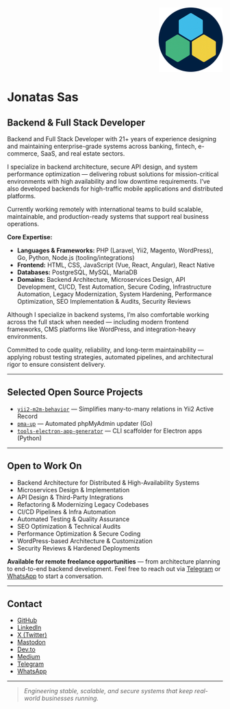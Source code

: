 <p align="right">
  <img src="jsas-icon-circle.png" alt="Jonatas Sas" width="150" />
</p>

# Jonatas Sas

## Backend & Full Stack Developer

Backend and Full Stack Developer with 21+ years of experience designing and maintaining enterprise-grade systems across banking, fintech, e-commerce, SaaS, and real estate sectors.

I specialize in backend architecture, secure API design, and system performance optimization — delivering robust solutions for mission-critical environments with high availability and low downtime requirements. I’ve also developed backends for high-traffic mobile applications and distributed platforms.

Currently working remotely with international teams to build scalable, maintainable, and production-ready systems that support real business operations.

**Core Expertise:**

* **Languages & Frameworks:** PHP (Laravel, Yii2, Magento, WordPress), Go, Python, Node.js (tooling/integrations)
* **Frontend:** HTML, CSS, JavaScript (Vue, React, Angular), React Native
* **Databases:** PostgreSQL, MySQL, MariaDB
* **Domains:** Backend Architecture, Microservices Design, API Development, CI/CD, Test Automation, Secure Coding, Infrastructure Automation, Legacy Modernization, System Hardening, Performance Optimization, SEO Implementation & Audits, Security Reviews

Although I specialize in backend systems, I’m also comfortable working across the full stack when needed — including modern frontend frameworks, CMS platforms like WordPress, and integration-heavy environments.

Committed to code quality, reliability, and long-term maintainability — applying robust testing strategies, automated pipelines, and architectural rigor to ensure consistent delivery.

---

## Selected Open Source Projects

* [`yii2-m2m-behavior`](https://github.com/jsas4coding/yii2-m2m-behavior) — Simplifies many-to-many relations in Yii2 Active Record
* [`pma-up`](https://github.com/jsas4coding/pma-up) — Automated phpMyAdmin updater (Go)
* [`tools-electron-app-generator`](https://github.com/jsas4coding/tools-electron-app-generator) — CLI scaffolder for Electron apps (Python)

---

## Open to Work On

* Backend Architecture for Distributed & High-Availability Systems
* Microservices Design & Implementation
* API Design & Third-Party Integrations
* Refactoring & Modernizing Legacy Codebases
* CI/CD Pipelines & Infra Automation
* Automated Testing & Quality Assurance
* SEO Optimization & Technical Audits
* Performance Optimization & Secure Coding
* WordPress-based Architecture & Customization
* Security Reviews & Hardened Deployments

**Available for remote freelance opportunities** — from architecture planning to end-to-end backend development. Feel free to reach out via [Telegram](https://t.me/jsasdev) or [WhatsApp](https://wa.me/5511930601950) to start a conversation.

---

## Contact

* [GitHub](https://github.com/jsas4coding)
* [LinkedIn](https://www.linkedin.com/in/jsas4coding)
* [X (Twitter)](https://x.com/SasJonatas)
* [Mastodon](https://mastodon.social/deck/@jsas)
* [Dev.to](https://dev.to/jonatas_sas)
* [Medium](https://medium.com/@jonatassas)
* [Telegram](https://t.me/jsasdev)
* [WhatsApp](https://wa.me/5511930601950)

---

> *Engineering stable, scalable, and secure systems that keep real-world businesses running.*
